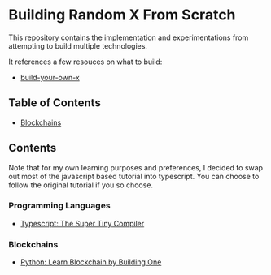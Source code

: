 # Building Random X From Scratch

This repository contains the implementation and experimentations from attempting to build multiple technologies.

It references a few resouces on what to build:

- [build-your-own-x](https://github.com/danistefanovic/build-your-own-x)

## Table of Contents

- [Blockchains](###Blockchain)

## Contents

Note that for my own learning purposes and preferences, I decided to swap out most of the javascript based tutorial into typescript. You can choose to follow the original tutorial if you so choose.

### Programming Languages

- [Typescript: The Super Tiny Compiler](./programming_languages/typescript/the_super_tiny_compiler)

### Blockchains

- [Python: Learn Blockchain by Building One](./blockchain/python/learn_blockchains_by_building_one)

